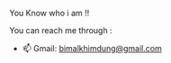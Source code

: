 You Know who i am !!

You can reach me through :
- 📫 Gmail: bimalkhimdung@gmail.com


<!---
Bimalkhimdung/Bimalkhimdung is a ✨ special ✨ repository because its `README.md` (this file) appears on your GitHub profile.
You can click the Preview link to take a look at your changes.
--->
